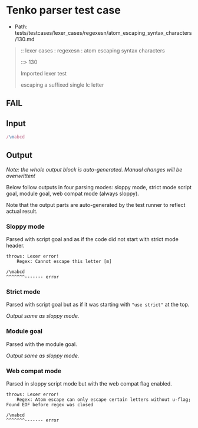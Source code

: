 # Tenko parser test case

- Path: tests/testcases/lexer_cases/regexesn/atom_escaping_syntax_characters/130.md

> :: lexer cases : regexesn : atom escaping syntax characters
>
> ::> 130
>
> Imported lexer test
>
> escaping a suffixed single lc letter

## FAIL

## Input

`````js
/\mabcd
`````

## Output

_Note: the whole output block is auto-generated. Manual changes will be overwritten!_

Below follow outputs in four parsing modes: sloppy mode, strict mode script goal, module goal, web compat mode (always sloppy).

Note that the output parts are auto-generated by the test runner to reflect actual result.

### Sloppy mode

Parsed with script goal and as if the code did not start with strict mode header.

`````
throws: Lexer error!
    Regex: Cannot escape this letter [m]

/\mabcd
^^^^^^^------- error
`````

### Strict mode

Parsed with script goal but as if it was starting with `"use strict"` at the top.

_Output same as sloppy mode._

### Module goal

Parsed with the module goal.

_Output same as sloppy mode._

### Web compat mode

Parsed in sloppy script mode but with the web compat flag enabled.

`````
throws: Lexer error!
    Regex: Atom escape can only escape certain letters without u-flag; Found EOF before regex was closed

/\mabcd
^^^^^^^------- error
`````

